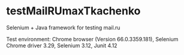 # testMailRUmaxTkachenko
Selenium + Java framework for testing mail.ru


Test environment: Chrome browser (Version 66.0.3359.181), Selenium Chrome driver 3.29, Selenium 3.12, Junit 4.12

